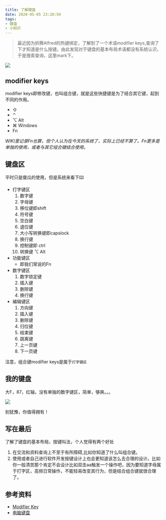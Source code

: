 ```yaml
---
title: 了解键盘
date: 2020-05-05 23:20:59
tags:
- 键盘
- 小知识
---
```

> 最近因为折腾Alfred的热键绑定，了解到了一个术语modifier keys,查询了下才知道是什么按键。由此发现对于键盘的基本布局术语都没有系统认识，于是搜索查询，这里mark下。


![](http://static.1991421.cn/2020/2020-05-05-232932.jpeg)

## modifier keys

modifier keys即修改键，也叫组合键，就是这些快捷键是为了结合其它键，起到不同的作用。

- ⇧
- ⌃
- ⌥ Alt
- ⌘ Windows
- Fn

_WIKI里记录Fn也算，但个人认为在今天的系统了，实际上已经不算了。Fn更多是单独的使用，或者与其它组合键结合使用。_

## 键盘区
平时只是傻瓜的使用，但是系统来看下⌨️

- 打字键区
	1. 数字键
	2. 字母键
	1. 移位键即shift
	1. 符号键
	1. 空白键
	1. 退位键
	1. 大小写转换键即capslock
	1. 换行键
	1. 控制键即 ctrl
	1. 转换键 ⌥ Alt
- 功能键区
	- 即我们常说的Fn
- 数字键区
	1. 数字锁定键
	2. 插入键
	1. 删除键
	1. 换行键
- 编辑键区
	1. 方向键
	2. 插入键
	1. 删除键
	1. 归位键
	1. 结束键
	1. 跳离键
	1. 上一页键
	1. 下一页键


注意，组合键modifier keys是属于`打字键区`

## 我的键盘

大F，87，红轴，没有单独的数字键区，简单，够爽。。。

![](http://static.1991421.cn/2020/2020-05-05-235739.jpeg)


别犹豫，你值得拥有！

## 写在最后
了解了键盘的基本布局，按键叫法，个人觉得有两个好处

1. 在交流和资料查询上不至于有所障碍,比如你知道了什么叫组合键。
2.  使用或者自己进行软件开发按键设计上也会更知道该怎么去合理的设计。比如你一般清苦那个肯定不会设计比如双击aa触发一个操作吧，因为要知道字母属于打字区，高频日常操作，不能轻易改变其行为，但是结合组合键就很合理了。

## 参考资料
- [Modifier Key](https://en.wikipedia.org/wiki/Modifier_key)
- [电脑键盘](https://zh.wikipedia.org/wiki/%E7%94%B5%E8%84%91%E9%94%AE%E7%9B%98)
